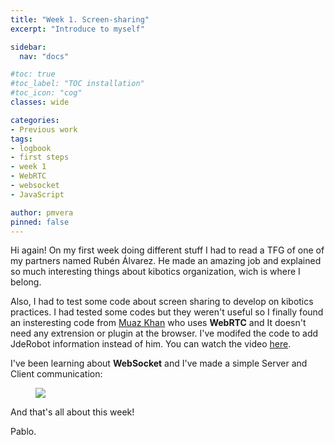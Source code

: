 ```yaml
---
title: "Week 1. Screen-sharing"
excerpt: "Introduce to myself"

sidebar:
  nav: "docs"

#toc: true
#toc_label: "TOC installation"
#toc_icon: "cog"
classes: wide

categories:
- Previous work
tags:
- logbook
- first steps
- week 1
- WebRTC
- websocket
- JavaScript

author: pmvera
pinned: false
---
```


Hi again!
On my first week doing different stuff I had to read a TFG of one of my partners named Rubén Álvarez. He made an amazing job and explained so much interesting things about kibotics organization, wich is where I belong.

Also, I had to test some code about screen sharing to develop on kibotics practices. I had tested some codes but they weren't useful so I finally found an insteresting code from [Muaz Khan](https://github.com/muaz-khan/) who uses **WebRTC** and It doesn't need any extrension or plugin at the browser. I've modifed the code to add JdeRobot information instead of him. You can watch the video [here](https://www.youtube.com/watch?v=GloVpVrjjOk).

I've been learning about **WebSocket** and I've made a simple Server and Client communication:

<figure>
	<a href=""><img src="2019-tfm-pablo-moreno/assets/images/posts/websocket_test.png"></a>
	<!-- <figcaption>.</figcaption> -->
</figure>

And that's all about this week!

Pablo.
